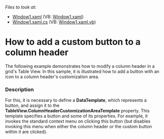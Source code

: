 <!-- default file list -->
*Files to look at*:

* [Window1.xaml](./CS/Window1.xaml) (VB: [Window1.xaml](./VB/Window1.xaml))
* [Window1.xaml.cs](./CS/Window1.xaml.cs) (VB: [Window1.xaml.vb](./VB/Window1.xaml.vb))
<!-- default file list end -->
# How to add a custom button to a column header


<p>The following example demonstrates how to modify a column header in a grid's Table View. In this sample, it is illustrated how to add a button with an icon to a column header's customization area.</p>


<h3>Description</h3>

<p>For this, it is necessary to define a <strong>DataTemplate</strong>, which represents a button, and assign it to the <strong>TableView.ColumnHeaderCustomizationAreaTemplate</strong> property. This template specifies a button and some of its properties. For example, it invokes the standard context menu on clicking this button (but disables invoking this menu when either the column header or the custom button within it are clicked).</p>

<br/>


